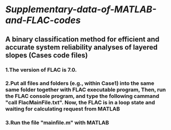*Supplementary-data-of-MATLAB-and-FLAC-codes*
==========

## A binary classification method for efficient and accurate system reliability analyses of layered slopes (Cases code files)

### 1.The version of FLAC is 7.0.
### 2.Put all files and folders (e.g., within Case1) into the same same folder together with FLAC executable program, Then, run the FLAC console program, and type the following cammand "call FlacMainFile.txt". Now, the FLAC is in a loop state and waiting for calculating request from MATLAB
### 3.Run the file "mainfile.m" with MATLAB
